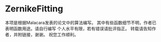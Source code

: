 # ZernikeFitting
本项是根据Malacara发表的论文中的算法编写。
其中有些函数细节不明，作者已表明函数用途。请自行编写
个人水平有限，若有错误请批评指正。
转载请告知作者，并附链接，谢谢。
祝您工作顺利。
